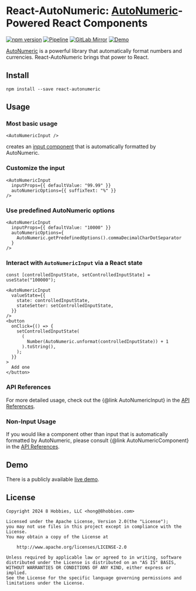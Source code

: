 # React-AutoNumeric: [AutoNumeric][]-Powered React Components

[![npm version](https://badge.fury.io/js/react-autonumeric.svg)](https://badge.fury.io/js/react-autonumeric)
[![Pipeline](https://github.com/8hobbies/react-autonumeric/actions/workflows/runtime.yml/badge.svg)](https://github.com/8hobbies/react-autonumeric/actions/workflows/runtime.yml)
[![GitLab Mirror](https://img.shields.io/badge/GitLab-mirror-blue?logo=gitlab)](https://gitlab.com/8hobbies/react-autonumeric)
[![Demo](https://img.shields.io/badge/Demo-blue)](https://react-autonumeric.8hob.io/demo)

[AutoNumeric][] is a powerful library that automatically format numbers and currencies.
React-AutoNumeric brings that power to React.

## Install

```
npm install --save react-autonumeric
```

## Usage

### Most basic usage

```tsx
<AutoNumericInput />
```

creates an [input component][] that is automatically formatted by AutoNumeric.

### Customize the input

```tsx
<AutoNumericInput
  inputProps={{ defaultValue: "99.99" }}
  autoNumericOptions={{ suffixText: "%" }}
/>
```

### Use predefined AutoNumeric options

```tsx
<AutoNumericInput
  inputProps={{ defaultValue: "10000" }}
  autoNumericOptions={
    AutoNumeric.getPredefinedOptions().commaDecimalCharDotSeparator
  }
/>
```

### Interact with `AutoNumericInput` via a React state

```tsx
const [controlledInputState, setControlledInputState] = useState("100000");

<AutoNumericInput
  valueState={{
    state: controlledInputState,
    stateSetter: setControlledInputState,
  }}
/>
<button
  onClick={() => {
    setControlledInputState(
      (
        Number(AutoNumeric.unformat(controlledInputState)) + 1
      ).toString(),
    );
  }}
>
  Add one
</button>
```

### API References

For more detailed usage, check out the {@link AutoNumericInput} in the [API References][].

### Non-Input Usage

If you would like a component other than input that is automatically formatted by AutoNumeric,
please consult {@link AutoNumericComponent} in the [API References][].

## Demo

There is a publicly available [live demo](https://react-autonumeric.8hob.io/demo).

## License

```text
Copyright 2024 8 Hobbies, LLC <hong@8hobbies.com>

Licensed under the Apache License, Version 2.0(the "License");
you may not use files in this project except in compliance with the License.
You may obtain a copy of the License at

    http://www.apache.org/licenses/LICENSE-2.0

Unless required by applicable law or agreed to in writing, software
distributed under the License is distributed on an "AS IS" BASIS,
WITHOUT WARRANTIES OR CONDITIONS OF ANY KIND, either express or implied.
See the License for the specific language governing permissions and
limitations under the License.
```

[AutoNumeric]: https://autonumeric.org/
[input component]: https://react.dev/reference/react-dom/components/input
[API References]: https://react-autonumeric.8hob.io

